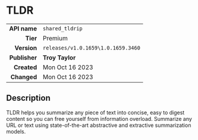 # TLDR
| | |
|-:|-|
|**API name**|`shared_tldrip`|
|**Tier**|Premium|
|**Version**|`releases/v1.0.1659\1.0.1659.3460`|
|**Publisher**|**Troy Taylor**|
|**Created**|Mon Oct 16 2023|
|**Changed**|Mon Oct 16 2023|

## Description
TLDR helps you summarize any piece of text into concise, easy to digest content so you can free yourself from information overload. Summarize any URL or text using state-of-the-art abstractive and extractive summarization models.
